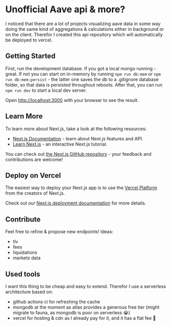# Unofficial Aave api & more?

I noticed that there are a lot of projects visualizing aave data in some way doing the same kind of aggregations & calculations either in background or on the client.
Therefor I created this api repository which will automatically be deployed to vercel.

## Getting Started

First, run the development database. If you got a local mongo running - great. If not you can start on in-memory by running `npm run db:mem` or `npm run db:mem:persist` - the latter one saves the db to a .gitignore database folder, so that data is persisted throughout reboots. After that, you can run `npm run dev` to start a local dev server.

Open [http://localhost:3000](http://localhost:3000) with your browser to see the result.

## Learn More

To learn more about Next.js, take a look at the following resources:

- [Next.js Documentation](https://nextjs.org/docs) - learn about Next.js features and API.
- [Learn Next.js](https://nextjs.org/learn) - an interactive Next.js tutorial.

You can check out [the Next.js GitHub repository](https://github.com/vercel/next.js/) - your feedback and contributions are welcome!

## Deploy on Vercel

The easiest way to deploy your Next.js app is to use the [Vercel Platform](https://vercel.com/import?utm_medium=default-template&filter=next.js&utm_source=create-next-app&utm_campaign=create-next-app-readme) from the creators of Next.js.

Check out our [Next.js deployment documentation](https://nextjs.org/docs/deployment) for more details.

## Contribute

Feel free to refine & propose new endpoints!
Ideas:

- tlv
- fees
- liquidations
- markets data

## Used tools

I want this thing to be cheap and easy to extend.
Therefor I use a serverless architecture based on:

- github actions ci for refreshing the cache
- mongodb at the moment as atlas provides a generous free tier (might migrate to fauna, as mongodb is poor on serverless :sob:)
- vercel for hosting & cdn as I already pay for it, and it has a flat fee :shrug:
